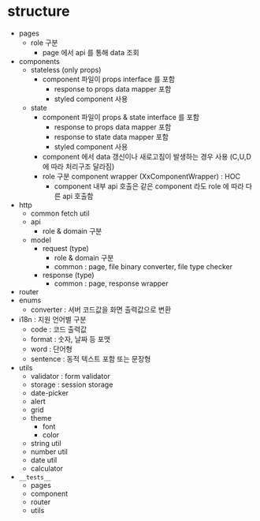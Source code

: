 # structure

- pages
  - role 구분 
    - page 에서 api 를 통해 data 조회 
- components
  - stateless (only props)
    - component 파일이 props interface 를 포함
      - response to props data mapper 포함 
      - styled component 사용
  - state 
    - component 파일이 props & state interface 를 포함
      - response to props data mapper 포함
      - response to state data mapper 포함
      - styled component 사용  
    - component 에서 data 갱신이나 새로고침이 발생하는 경우 사용 (C,U,D에 따라 처리구조 달라짐)
    - role 구분 component wrapper (XxComponentWrapper)  : HOC
      - component 내부 api 호출은 같은 component 라도 role 에 따라 다른 api 호출함 
- http
  - common fetch util 
  - api
    - role & domain 구분 
  - model
    - request (type)
      - role & domain 구분
      - common : page, file binary converter, file type checker  
    - response (type)
      - common : page, response wrapper 
- router
- enums
  - converter : 서버 코드값을 화면 출력값으로 변환
- i18n : 지원 언어별 구분 
  - code : 코드 출력값 
  - format : 숫자, 날짜 등 포맷
  - word : 단어형
  - sentence : 동적 텍스트 포함 또는 문장형
- utils
  - validator : form validator 
  - storage : session storage  
  - date-picker
  - alert 
  - grid 
  - theme
    - font 
    - color 
  - string util
  - number util
  - date util 
  - calculator 
- `__tests__`
  - pages
  - component
  - router
  - utils